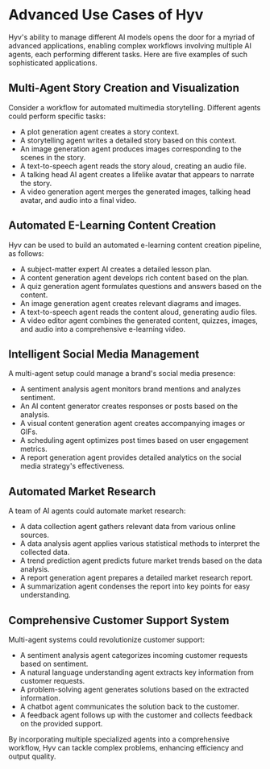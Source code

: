# Advanced Use Cases of Hyv

Hyv's ability to manage different AI models opens the door for a myriad of advanced applications,
enabling complex workflows involving multiple AI agents, each performing different tasks. Here are
five examples of such sophisticated applications.

## Multi-Agent Story Creation and Visualization

Consider a workflow for automated multimedia storytelling. Different agents could perform specific
tasks:

-   A plot generation agent creates a story context.
-   A storytelling agent writes a detailed story based on this context.
-   An image generation agent produces images corresponding to the scenes in the story.
-   A text-to-speech agent reads the story aloud, creating an audio file.
-   A talking head AI agent creates a lifelike avatar that appears to narrate the story.
-   A video generation agent merges the generated images, talking head avatar, and audio into a
    final video.

## Automated E-Learning Content Creation

Hyv can be used to build an automated e-learning content creation pipeline, as follows:

-   A subject-matter expert AI creates a detailed lesson plan.
-   A content generation agent develops rich content based on the plan.
-   A quiz generation agent formulates questions and answers based on the content.
-   An image generation agent creates relevant diagrams and images.
-   A text-to-speech agent reads the content aloud, generating audio files.
-   A video editor agent combines the generated content, quizzes, images, and audio into a
    comprehensive e-learning video.

## Intelligent Social Media Management

A multi-agent setup could manage a brand's social media presence:

-   A sentiment analysis agent monitors brand mentions and analyzes sentiment.
-   An AI content generator creates responses or posts based on the analysis.
-   A visual content generation agent creates accompanying images or GIFs.
-   A scheduling agent optimizes post times based on user engagement metrics.
-   A report generation agent provides detailed analytics on the social media strategy's
    effectiveness.

## Automated Market Research

A team of AI agents could automate market research:

-   A data collection agent gathers relevant data from various online sources.
-   A data analysis agent applies various statistical methods to interpret the collected data.
-   A trend prediction agent predicts future market trends based on the data analysis.
-   A report generation agent prepares a detailed market research report.
-   A summarization agent condenses the report into key points for easy understanding.

## Comprehensive Customer Support System

Multi-agent systems could revolutionize customer support:

-   A sentiment analysis agent categorizes incoming customer requests based on sentiment.
-   A natural language understanding agent extracts key information from customer requests.
-   A problem-solving agent generates solutions based on the extracted information.
-   A chatbot agent communicates the solution back to the customer.
-   A feedback agent follows up with the customer and collects feedback on the provided support.

By incorporating multiple specialized agents into a comprehensive workflow, Hyv can tackle complex
problems, enhancing efficiency and output quality.
